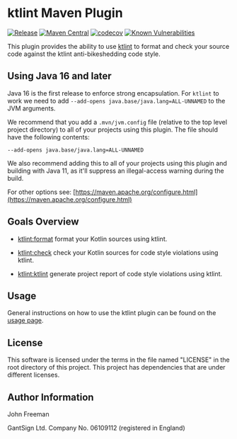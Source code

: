 # ktlint Maven Plugin

[![Release](https://github.com/gantsign/ktlint-maven-plugin/workflows/Build/badge.svg)](https://github.com/gantsign/ktlint-maven-plugin/actions?query=workflow%3ABuild)
[![Maven Central](https://maven-badges.herokuapp.com/maven-central/com.github.gantsign.maven/ktlint-maven-plugin/badge.svg)](https://maven-badges.herokuapp.com/maven-central/com.github.gantsign.maven/ktlint-maven-plugin)
[![codecov](https://codecov.io/gh/gantsign/ktlint-maven-plugin/branch/main/graph/badge.svg)](https://codecov.io/gh/gantsign/ktlint-maven-plugin)
[![Known Vulnerabilities](https://snyk.io/test/github/gantsign/ktlint-maven-plugin/badge.svg)](https://snyk.io/test/github/gantsign/ktlint-maven-plugin)

This plugin provides the ability to use
[ktlint](https://github.com/pinterest/ktlint) to format and check your source
code against the ktlint anti-bikeshedding code style.

## Using Java 16 and later

Java 16 is the first release to enforce strong encapsulation. For `ktlint`
to work we need to add `--add-opens java.base/java.lang=ALL-UNNAMED` to the JVM
arguments.

We recommend that you add a `.mvn/jvm.config` file (relative to the top level
project directory) to all of your projects using this plugin. The file should
have the following contents:

```
--add-opens java.base/java.lang=ALL-UNNAMED
```

We also recommend adding this to all of your projects using this plugin and
building with Java 11, as it'll suppress an illegal-access warning during the
build.

For other options see:
[https://maven.apache.org/configure.html](https://maven.apache.org/configure.html)

## Goals Overview

  * [ktlint:format](http://gantsign.com/ktlint-maven-plugin/format-mojo.html)
    format your Kotlin sources using ktlint.

  * [ktlint:check](http://gantsign.com/ktlint-maven-plugin/check-mojo.html)
    check your Kotlin sources for code style violations using ktlint.

  * [ktlint:ktlint](http://gantsign.com/ktlint-maven-plugin/ktlint-mojo.html)
    generate project report of code style violations using ktlint.

## Usage

General instructions on how to use the ktlint plugin can be found on the
[usage page](http://gantsign.com/ktlint-maven-plugin/usage.html).

## License

This software is licensed under the terms in the file named "LICENSE" in the
root directory of this project. This project has dependencies that are under
different licenses.

## Author Information

John Freeman

GantSign Ltd.
Company No. 06109112 (registered in England)
